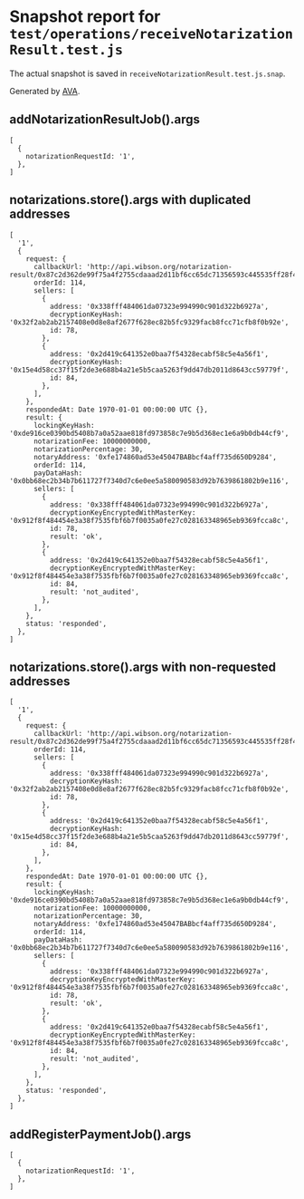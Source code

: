 # Snapshot report for `test/operations/receiveNotarizationResult.test.js`

The actual snapshot is saved in `receiveNotarizationResult.test.js.snap`.

Generated by [AVA](https://ava.li).

## addNotarizationResultJob().args

    [
      {
        notarizationRequestId: '1',
      },
    ]

## notarizations.store().args with duplicated addresses

    [
      '1',
      {
        request: {
          callbackUrl: 'http://api.wibson.org/notarization-result/0x87c2d362de99f75a4f2755cdaaad2d11bf6cc65dc71356593c445535ff28f43d',
          orderId: 114,
          sellers: [
            {
              address: '0x338fff484061da07323e994990c901d322b6927a',
              decryptionKeyHash: '0x32f2ab2ab2157408e0d8e8af2677f628ec82b5fc9329facb8fcc71cfb8f0b92e',
              id: 78,
            },
            {
              address: '0x2d419c641352e0baa7f54328ecabf58c5e4a56f1',
              decryptionKeyHash: '0x15e4d58cc37f15f2de3e688b4a21e5b5caa5263f9dd47db2011d8643cc59779f',
              id: 84,
            },
          ],
        },
        respondedAt: Date 1970-01-01 00:00:00 UTC {},
        result: {
          lockingKeyHash: '0xde916ce0390bd5408b7a0a52aae818fd973858c7e9b5d368ec1e6a9b0db44cf9',
          notarizationFee: 10000000000,
          notarizationPercentage: 30,
          notaryAddress: '0xfe174860ad53e45047BABbcf4aff735d650D9284',
          orderId: 114,
          payDataHash: '0x0bb68ec2b34b7b611727f7340d7c6e0ee5a580090583d92b7639861802b9e116',
          sellers: [
            {
              address: '0x338fff484061da07323e994990c901d322b6927a',
              decryptionKeyEncryptedWithMasterKey: '0x912f8f484454e3a38f7535fbf6b7f0035a0fe27c028163348965eb9369fcca8c',
              id: 78,
              result: 'ok',
            },
            {
              address: '0x2d419c641352e0baa7f54328ecabf58c5e4a56f1',
              decryptionKeyEncryptedWithMasterKey: '0x912f8f484454e3a38f7535fbf6b7f0035a0fe27c028163348965eb9369fcca8c',
              id: 84,
              result: 'not_audited',
            },
          ],
        },
        status: 'responded',
      },
    ]

## notarizations.store().args with non-requested addresses

    [
      '1',
      {
        request: {
          callbackUrl: 'http://api.wibson.org/notarization-result/0x87c2d362de99f75a4f2755cdaaad2d11bf6cc65dc71356593c445535ff28f43d',
          orderId: 114,
          sellers: [
            {
              address: '0x338fff484061da07323e994990c901d322b6927a',
              decryptionKeyHash: '0x32f2ab2ab2157408e0d8e8af2677f628ec82b5fc9329facb8fcc71cfb8f0b92e',
              id: 78,
            },
            {
              address: '0x2d419c641352e0baa7f54328ecabf58c5e4a56f1',
              decryptionKeyHash: '0x15e4d58cc37f15f2de3e688b4a21e5b5caa5263f9dd47db2011d8643cc59779f',
              id: 84,
            },
          ],
        },
        respondedAt: Date 1970-01-01 00:00:00 UTC {},
        result: {
          lockingKeyHash: '0xde916ce0390bd5408b7a0a52aae818fd973858c7e9b5d368ec1e6a9b0db44cf9',
          notarizationFee: 10000000000,
          notarizationPercentage: 30,
          notaryAddress: '0xfe174860ad53e45047BABbcf4aff735d650D9284',
          orderId: 114,
          payDataHash: '0x0bb68ec2b34b7b611727f7340d7c6e0ee5a580090583d92b7639861802b9e116',
          sellers: [
            {
              address: '0x338fff484061da07323e994990c901d322b6927a',
              decryptionKeyEncryptedWithMasterKey: '0x912f8f484454e3a38f7535fbf6b7f0035a0fe27c028163348965eb9369fcca8c',
              id: 78,
              result: 'ok',
            },
            {
              address: '0x2d419c641352e0baa7f54328ecabf58c5e4a56f1',
              decryptionKeyEncryptedWithMasterKey: '0x912f8f484454e3a38f7535fbf6b7f0035a0fe27c028163348965eb9369fcca8c',
              id: 84,
              result: 'not_audited',
            },
          ],
        },
        status: 'responded',
      },
    ]

## addRegisterPaymentJob().args

    [
      {
        notarizationRequestId: '1',
      },
    ]

